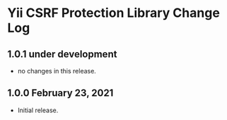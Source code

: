 # Yii CSRF Protection Library Change Log


## 1.0.1 under development

- no changes in this release.

## 1.0.0 February 23, 2021

- Initial release.